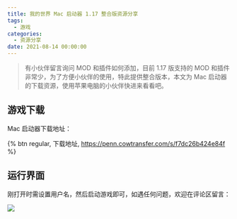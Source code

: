 ```yaml
---
title: 我的世界 Mac 启动器 1.17 整合版资源分享
tags:
  - 游戏
categories:
  - 资源分享
date: 2021-08-14 00:00:00
---
```


> 有小伙伴留言询问 MOD 和插件如何添加，目前 1.17 版支持的 MOD 和插件非常少，为了方便小伙伴的使用，特此提供整合版本，本文为 Mac 启动器的下载资源，使用苹果电脑的小伙伴快进来看看吧。

<!-- more -->

## 游戏下载

Mac 启动器下载地址：

{% btn regular, 下载地址, https://penn.cowtransfer.com/s/f7dc26b424e84f %}

## 运行界面

刚打开时需设置用户名，然后启动游戏即可，如遇任何问题，欢迎在评论区留言：

![](https://cdn.dusays.com/2021/08/372-1.jpg)
